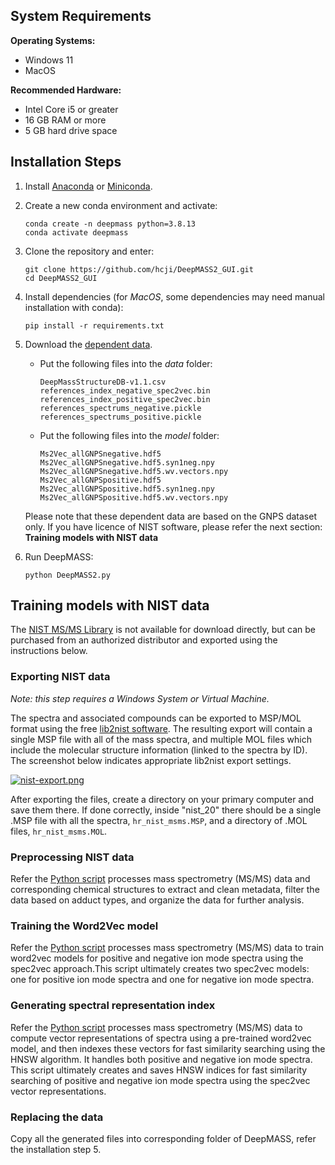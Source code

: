 ## System Requirements

**Operating Systems:**

- Windows 11
- MacOS

**Recommended Hardware:**

- Intel Core i5 or greater
- 16 GB RAM or more
- 5 GB hard drive space


## Installation Steps

1. Install [Anaconda](https://www.anaconda.com/) or [Miniconda](https://docs.conda.io/en/latest/miniconda.html).
2. Create a new conda environment and activate:

    ```
    conda create -n deepmass python=3.8.13
    conda activate deepmass
    ```

3. Clone the repository and enter:

    ```
    git clone https://github.com/hcji/DeepMASS2_GUI.git
    cd DeepMASS2_GUI
    ```

4. Install dependencies (for *MacOS*, some dependencies may need manual installation with conda):

    ```
    pip install -r requirements.txt
    ```

5. Download the [dependent data](https://github.com/hcji/DeepMASS2_GUI/releases/tag/v0.99.2).

    - Put the following files into the *data* folder:

        ```
        DeepMassStructureDB-v1.1.csv
        references_index_negative_spec2vec.bin
        references_index_positive_spec2vec.bin
        references_spectrums_negative.pickle
        references_spectrums_positive.pickle
        ```

    - Put the following files into the *model* folder:

        ```
        Ms2Vec_allGNPSnegative.hdf5
        Ms2Vec_allGNPSnegative.hdf5.syn1neg.npy
        Ms2Vec_allGNPSnegative.hdf5.wv.vectors.npy
        Ms2Vec_allGNPSpositive.hdf5
        Ms2Vec_allGNPSpositive.hdf5.syn1neg.npy
        Ms2Vec_allGNPSpositive.hdf5.wv.vectors.npy
        ```

    Please note that these dependent data are based on the GNPS dataset only. If you have licence of NIST software,
    please refer the next section: **Training models with NIST data** 

6. Run DeepMASS:

    ```
    python DeepMASS2.py
    ```

## Training models with NIST data
The [NIST MS/MS Library](https://www.nist.gov/programs-projects/nist20-updates-nist-tandem-and-electron-ionization-spectral-libraries) is not available for download directly, 
but can be purchased from an authorized distributor and exported using the instructions below.


### Exporting NIST data
*Note: this step requires a Windows System or Virtual Machine.*

The spectra and associated compounds can be exported to MSP/MOL format using the free [lib2nist software](https://chemdata.nist.gov/mass-spc/ms-search/Library_conversion_tool.html). 
The resulting export will contain a single MSP file with all of the mass spectra, 
and multiple MOL files which include the molecular structure information (linked to the spectra by ID). 
The screenshot below indicates appropriate lib2nist export settings.

[![nist-export.png](https://i.postimg.cc/c40KbnpK/nist-export.png)](https://postimg.cc/QVYxBHxs)

After exporting the files, create a directory on your primary computer and save them there. 
If done correctly, inside "nist_20" there should be a single .MSP file with all the spectra, 
`hr_nist_msms.MSP`, and a directory of .MOL files, `hr_nist_msms.MOL`.


### Preprocessing NIST data
Refer the [Python script](https://github.com/hcji/DeepMASS2_GUI/blob/main/scripts/Processing_NIST20_data.ipynb) 
processes mass spectrometry (MS/MS) data and corresponding chemical structures 
to extract and clean metadata, filter the data based on adduct types, and organize the data for further analysis. 


### Training the Word2Vec model
Refer the [Python script](https://github.com/hcji/DeepMASS2_GUI/blob/main/scripts/Traning_Spec2vec_Model.ipynb) 
processes mass spectrometry (MS/MS) data to train word2vec models for positive and negative ion mode 
spectra using the spec2vec approach.This script ultimately creates two spec2vec models: one for positive 
ion mode spectra and one for negative ion mode spectra. 


### Generating spectral representation index
Refer the [Python script](https://github.com/hcji/DeepMASS2_GUI/blob/main/scripts/Vectorize_Spectra.ipynb) 
processes mass spectrometry (MS/MS) data to compute vector representations of spectra using a pre-trained 
word2vec model, and then indexes these vectors for fast similarity searching using the HNSW 
algorithm. It handles both positive and negative ion mode spectra. This script ultimately creates and saves 
HNSW indices for fast similarity searching of positive and negative ion mode spectra using the spec2vec vector 
representations.

### Replacing the data
Copy all the generated files into corresponding folder of DeepMASS, refer the installation step 5.
